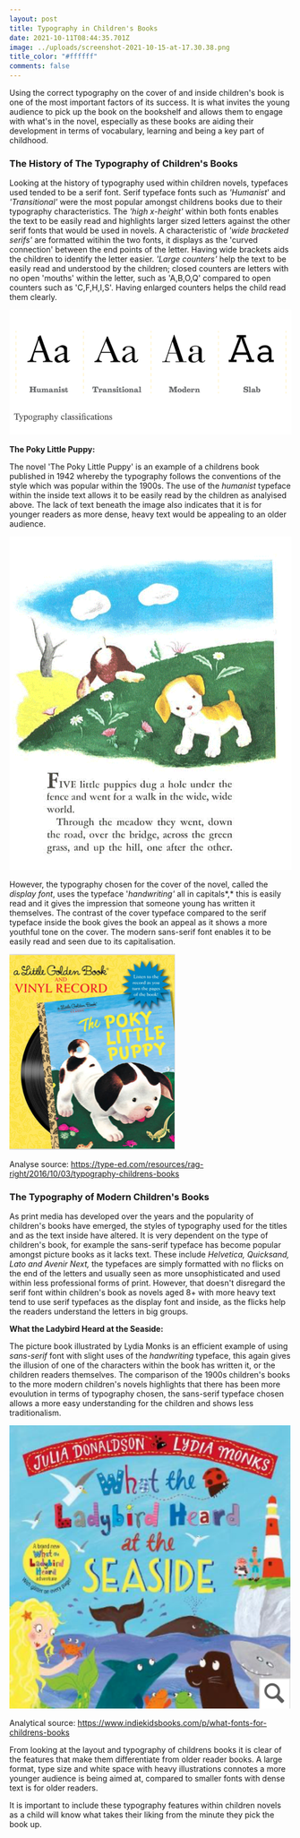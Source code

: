 ```yaml
---
layout: post
title: Typography in Children's Books
date: 2021-10-11T08:44:35.701Z
image: ../uploads/screenshot-2021-10-15-at-17.30.38.png
title_color: "#ffffff"
comments: false
---
```

Using the correct typography on the cover of and inside children's book is one of the most important factors of its success. It is what invites the young audience to pick up the book on the bookshelf and allows them to engage with what's in the novel, especially as these books are aiding their development in terms of vocabulary, learning and being a key part of childhood.

### The History of The Typography of Children's Books

Looking at the history of typography used within children novels, typefaces used tended to be a serif font. Serif typeface fonts such as *'Humanist*' and *'Transitional'* were the most popular amongst childrens books due to their typography characteristics. The *'high x-height'* within both fonts enables the text to be easily read and highlights larger sized letters against the other serif fonts that would be used in novels. A characteristic of *'wide bracketed serifs'* are formatted witihin the two fonts, it displays as the 'curved connection' between the end points of the letter. Having wide brackets aids the children to identify the letter easier. *'Large counters'* help the text to be easily read and understood by the children; closed counters are letters with no open 'mouths' within the letter, such as 'A,B,O,Q' compared to open counters such as 'C,F,H,I,S'. Having enlarged counters helps the child read them clearly. 

![The serif typeface was popular within children's books in the 1900s due to its easy legibility.](../uploads/screenshot-2021-10-15-at-13.02.29.png)

**The Poky Little Puppy:** 

The novel 'The Poky Little Puppy' is an example of a childrens book published in 1942 whereby the typography follows the conventions of the style which was popular within the 1900s. The use of the *humanist* typeface within the inside text allows it to be easily read by the children as analyised above. The lack of text beneath the image also indicates that it is for younger readers as more dense, heavy text would be appealing to an older audience. 

![The typeface 'Humanist' is used within the contents of the 1942 book 'The Poky Little Puppy'.](../uploads/screenshot-2021-10-15-at-15.56.25.png)

However, the typography chosen for the cover of the novel, called the *display font*, uses the typeface '*handwriting'* all in capitals*,* this is easily read and it gives the impression that someone young has written it themselves. The contrast of the cover typeface compared to the serif typeface inside the book gives the book an appeal as it shows a more youthful tone on the cover. The modern sans-serif font enables it to be easily read and seen due to its capitalisation. 

![The typography of the heading is the typeface 'handwriting'.](../uploads/screenshot-2021-10-15-at-17.15.13.png)

Analyse source: <https://type-ed.com/resources/rag-right/2016/10/03/typography-childrens-books>

### The Typography of Modern Children's Books

As print media has developed over the years and the popularity of children's books have emerged, the styles of typography used for the titles and as the text inside have altered. It is very dependent on the type of children's book, for example the sans-serif typeface has become popular amongst picture books as it lacks text. These include *Helvetica, Quicksand, Lato and Avenir Next,* the typefaces are simply formatted with no flicks on the end of the letters and usually seen as more unsophisticated and used within less professional forms of print. However, that doesn't disregard the serif font within children's book as novels aged 8+ with more heavy text tend to use serif typefaces as the display font and inside, as the flicks help the readers understand the letters in big groups. 

**What the Ladybird Heard at the Seaside:**

The picture book illustrated by Lydia Monks is an efficient example of using *sans-serif* font with slight uses of the *handwriting* typeface, this again gives the illusion of one of the characters within the book has written it, or the children readers themselves. The comparison of the 1900s children's books to the more modern children's novels highlights that there has been more evoulution in terms of typography chosen, the sans-serif typeface chosen allows a more easy understanding for the children and shows less traditionalism. 

![Example of a Waterstones 2020 Children's Book which shows a sans-serif typeface as the display font.](../uploads/screenshot-2021-10-16-at-15.24.44.png)

Analytical source: <https://www.indiekidsbooks.com/p/what-fonts-for-childrens-books>

From looking at the layout and typography of childrens books it is clear of the features that make them differentiate from older reader books. A large format, type size and white space with heavy illustrations connotes a more younger audience is being aimed at, compared to smaller fonts with dense text is for older readers. 

It is important to include these typography features within children novels as a child will know what takes their liking from the minute they pick the book up.